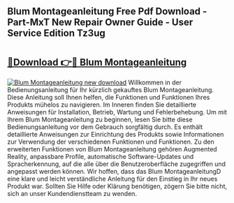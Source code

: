 ## Blum Montageanleitung Free Pdf Download - Part-MxT New Repair Owner Guide - User Service Edition Tz3ug

# <h2><a href="http://df7zz6.blite.top/?on=Blum+Montageanleitung">🔗Download 👉🔴 Blum Montageanleitung</a></h2>

[![Blum Montageanleitung new download](https://i.imgur.com/lujVjoI.png)](http://df7zz6.blite.top/?on=Blum+Montageanleitung)
Willkommen in der Bedienungsanleitung für Ihr kürzlich gekauftes Blum Montageanleitung. Diese Anleitung soll Ihnen helfen, die Funktionen und Funktionen Ihres Produkts mühelos zu navigieren. Im Inneren finden Sie detaillierte Anweisungen für Installation, Betrieb, Wartung und Fehlerbehebung. Um mit Ihrem Blum Montageanleitung zu beginnen, lesen Sie bitte diese Bedienungsanleitung vor dem Gebrauch sorgfältig durch. Es enthält detaillierte Anweisungen zur Einrichtung des Produkts sowie Informationen zur Verwendung der verschiedenen Funktionen und Funktionen. Zu den erweiterten Funktionen von Blum Montageanleitung gehören Augmented Reality, anpassbare Profile, automatische Software-Updates und Spracherkennung, auf die alle über die Benutzeroberfläche zugegriffen und angepasst werden können. Wir hoffen, dass das Blum MontageanleitungD eine klare und leicht verständliche Anleitung für den Einstieg in Ihr neues Produkt war. Sollten Sie Hilfe oder Klärung benötigen, zögern Sie bitte nicht, sich an unser Kundendienstteam zu wenden.
